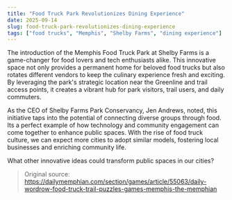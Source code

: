 ```yaml
---
title: "Food Truck Park Revolutionizes Dining Experience"
date: 2025-09-14
slug: food-truck-park-revolutionizes-dining-experience
tags: ["food trucks", "Memphis", "Shelby Farms", "dining experience"]
---
```


The introduction of the Memphis Food Truck Park at Shelby Farms is a game-changer for food lovers and tech enthusiasts alike. This innovative space not only provides a permanent home for beloved food trucks but also rotates different vendors to keep the culinary experience fresh and exciting. By leveraging the park's strategic location near the Greenline and trail access points, it creates a vibrant hub for park visitors, trail users, and daily commuters.

As the CEO of Shelby Farms Park Conservancy, Jen Andrews, noted, this initiative taps into the potential of connecting diverse groups through food. Its a perfect example of how technology and community engagement can come together to enhance public spaces. With the rise of food truck culture, we can expect more cities to adopt similar models, fostering local businesses and enriching community life.

What other innovative ideas could transform public spaces in our cities?
> Original source: https://dailymemphian.com/section/games/article/55063/daily-wordrow-food-truck-trail-puzzles-games-memphis-the-memphian